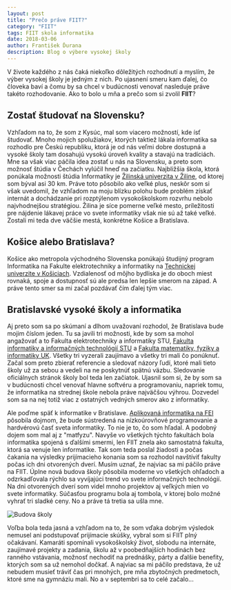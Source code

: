 ```yaml
---
layout: post
title: "Prečo práve FIIT?"
category: "FIIT"
tags: FIIT skola informatika
date: 2018-03-06
author: František Ďurana
description: Blog o výbere vysokej školy
---
```


V živote každého z nás čaká niekoľko dôležitých rozhodnutí a myslím, že výber vysokej školy je jedným z nich. Po ujasnení smeru kam ďalej, čo človeka baví a čomu by sa chcel v budúcnosti venovať nasleduje práve takéto rozhodovanie. Ako to bolo u mňa a prečo som si zvolil **FIIT**?

## Zostať študovať na Slovensku?

Vzhľadom na to, že som z Kysúc, mal som viacero možností, kde ísť študovať. Mnoho mojich spolužiakov, ktorých taktiež lákala informatika sa rozhodlo pre Českú republiku, ktorá je od nás veľmi dobre dostupná a vysoké školy tam dosahujú vysokú úroveň kvality a stavajú na tradíciách. Mne sa však viac páčila idea zostať u nás na Slovensku, a preto som možnosť štúdia v Čechách vylúčil hneď na začiatku. Najbližšia škola, ktorá ponúkala možnosti štúdia Informatiky je [Žilinská univerzita v Žiline](https://www.uniza.sk/), od ktorej som býval asi 30 km. Práve toto pôsobilo ako veľké plus, neskôr som si však uvedomil, že vzhľadom na moju blízku polohu bude problém získať internát a dochádzanie pri rozptýlenom vysokoškolskom rozvrhu nebolo najvhodnejšou stratégiou. Žilina je síce pomerne veľké mesto, príležitosti pre nájdenie lákavej práce vo svete informatiky však nie sú až také veľké. Zostali mi teda dve väčšie mestá, konkrétne Košice a Bratislava.

## Košice alebo Bratislava?

Košice ako metropola východného Slovenska ponúkajú študijný program Informatika na Fakulte elektrotechniky a informatiky na [Technickej univerzite v Košiciach](https://www.tuke.sk/wps/portal). Vzdialenosť od môjho bydliska je do oboch miest rovnaká, spoje a dostupnosť sú ale predsa len lepšie smerom na západ. A práve tento smer sa mi začal pozdávať čím ďalej tým viac.

## Bratislavské vysoké školy a informatika

Aj preto som sa po skúmaní a dlhom uvažovaní rozhodol, že Bratislava bude mojim číslom jeden. Tu sa javili tri možnosti, kde by som sa mohol angažovať a to Fakulta elektrotechniky a informatiky STU, [Fakulta informatiky a informačných technológií STU](https://www.fiit.stuba.sk/) a [Fakulta matematiky, fyziky a informatiky UK](https://fmph.uniba.sk/). Všetky tri vyzerali zaujímavo a všetky tri mali čo ponúknuť. Začal som preto zbierať referencie a sledovať názory ľudí, ktoré mali tieto školy už za sebou a vedeli na ne poskytnúť spätnú väzbu. Sledovanie oficiálnych stránok školy bol teda len začiatok. Ujasnil som si, že by som sa v budúcnosti chcel venovať hlavne softvéru a programovaniu, napriek tomu, že informatika na strednej škole nebola práve najväčšou výhrou. Dozvedel som sa na nej totiž viac z ostatných vedných smerov ako z informatiky.

Ale poďme späť k informatike v Bratislave. [Aplikovaná informatika na FEI](https://www.fei.stuba.sk/sk/aktuality-a-informacie/doktorandske-studium/autoreferaty-dizertacnych-prac/aplikovana-informatika.html?page_id=3973) pôsobila dojmom, že bude sústredená na nízkoúrovňové programovanie a hardvérovú časť sveta informatiky. To nie je to, čo som hľadal. A podobný dojem som mal aj z "matfyzu". Navyše vo všetkých týchto fakultách bola informatika spojená s ďalšími smermi, len FIIT znela ako samostatná fakulta, ktorá sa venuje len informatike. Tak som teda poslal žiadosti a počas čakania na výsledky prijímacieho konania som sa rozhodol navštíviť fakulty počas ich dni otvorených dverí. Musím uznať, že najviac sa mi páčilo práve na FIIT. Úplne nová budova školy pôsobila moderne vo všetkých ohľadoch a odzrkadľovala rýchlo sa vyvíjajúci trend vo svete informačných technológií. Na dni otvorených dverí som videl mnoho projektov aj veľkých mien vo svete informatiky. Súčasťou programu bola aj tombola, v ktorej bolo možné vyhrať tri sladké ceny. No a práve tá tretia sa ušla mne.

![Budova školy](https://ipravda.sk/res/2012/06/26/thumbs/budova-fiit-stu-v-bratislave-clanokW.jpg)

Voľba bola teda jasná a vzhľadom na to, že som vďaka dobrým výsledok nemusel ani podstupovať prijímacie skúšky, vybral som si FIIT plný očakávaní. Kamaráti spomínali vysokoškolský život, slobodu na internáte, zaujímavé projekty a zadania, školu až v poobedňajších hodinách bez ranného vstávania, možnosť nechodiť na prednášky, párty a ďalšie benefity, ktorých som sa už nemohol dočkať. A najviac sa mi páčilo predstava, že už nebudem musieť tráviť čas pri mnohých, pre mňa zbytočných predmetoch, ktoré sme na gymnáziu mali. No a v septembri sa to celé začalo...
